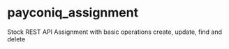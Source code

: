 # payconiq_assignment
Stock REST API Assignment with basic operations create, update, find and delete
